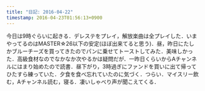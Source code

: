 ```yaml
---
title: "日記: 2016-04-22" 
timestamp: 2016-04-23T01:56:13+0900
---
```


今日は9時ぐらいに起きる．デレステをプレイ，解放楽曲は全プレイした．いまやってるのはMASTER☆26以下の安定(ほぼ出来てると思う)．昼，昨日にたしかブルーチーズを買ってきたのでパンに乗せてトーストしてみた．美味しかった．高級食材なのでなかなか次やるかは疑問だが．一昨日くらいからAチャンネルにはまり始めたので読書．昼下がり，3時過ぎにファンドを買いに出て帰ってひたすら練っていた．夕食を食べ忘れていたのに気づく．つらい．マイスリー飲む，Aチャンネル読む，寝る．凄いしゃべり声が聞こえてくる．

